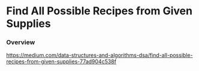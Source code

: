 # Find All Possible Recipes from Given Supplies

### Overview

https://medium.com/data-structures-and-algorithms-dsa/find-all-possible-recipes-from-given-supplies-77ad904c538f
